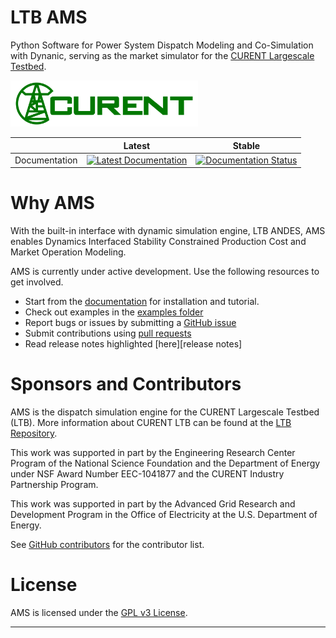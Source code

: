 # LTB AMS

Python Software for Power System Dispatch Modeling and Co-Simulation with Dynanic, serving as the market simulator for the [CURENT Largescale Testbed][LTB Repository].

<img src="docs/source/images/sponsors/CURENT_Logo_NameOnTrans.png" alt="CURENT ERC Logo" width="300" height="auto">

|               | Latest                                                                                                                                        | Stable                                                                                                                                        |
|---------------|-----------------------------------------------------------------------------------------------------------------------------------------------|-----------------------------------------------------------------------------------------------------------------------------------------------|
| Documentation | [![Latest Documentation](https://readthedocs.org/projects/ams/badge/?version=latest)](https://andes.readthedocs.io/en/latest/?badge=latest) | [![Documentation Status](https://readthedocs.org/projects/ams/badge/?version=stable)](https://andes.readthedocs.io/en/stable/?badge=stable) |

# Why AMS

With the built-in interface with dynamic simulation engine, LTB ANDES, AMS enables Dynamics Interfaced Stability Constrained Production Cost and Market Operation Modeling.

AMS is currently under active development.
Use the following resources to get involved.

+ Start from the [documentation][readthedocs] for installation and tutorial.
+ Check out examples in the [examples folder][examples]
+ Report bugs or issues by submitting a [GitHub issue][GitHub issues]
+ Submit contributions using [pull requests][GitHub pull requests]
+ Read release notes highlighted [here][release notes]
<!-- + Read the model verification results in the [examples/verification folder][verification] -->
<!-- + Try in Jupyter Notebook on [Binder][Binder] -->
<!-- + Ask a question in the [GitHub Discussions][Github Discussions] -->
<!-- + Check out and and cite our [paper][arxiv paper] -->

# Sponsors and Contributors

AMS is the dispatch simulation engine for the CURENT Largescale Testbed (LTB).
More information about CURENT LTB can be found at the [LTB Repository](https://github.com/CURENT/ltb).

This work was supported in part by the Engineering Research Center Program of the National Science Foundation and the Department of Energy
under NSF Award Number EEC-1041877 and the CURENT Industry Partnership Program.

This work was supported in part by the Advanced Grid Research and Development Program in the Office of Electricity at the U.S. Department of Energy.

See [GitHub contributors][GitHub contributors] for the contributor list.

# License

AMS is licensed under the [GPL v3 License](./LICENSE).

* * *

[GitHub releases]:       https://github.com/CURENT/ams/releases
[GitHub issues]:         https://github.com/CURENT/ams/issues
[Github Discussions]:    https://github.com/CURENT/ams/discussions
[GitHub insights]:       https://github.com/CURENT/ams/pulse
[GitHub pull requests]:  https://github.com/CURENT/ams/pulls
[GitHub contributors]:   https://github.com/CURENT/ams/graphs/contributors
[readthedocs]:           https://ams.readthedocs.io
[examples]:              https://github.com/CURENT/ams/tree/master/examples
[LTB Repository]:       https://github.com/CURENT